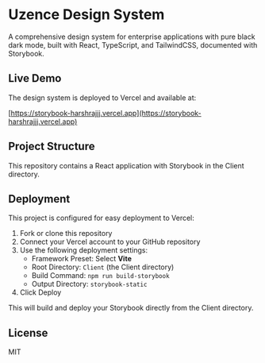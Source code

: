 # Uzence Design System

A comprehensive design system for enterprise applications with pure black dark mode, built with React, TypeScript, and TailwindCSS, documented with Storybook.

## Live Demo

The design system is deployed to Vercel and available at:

[https://storybook-harshrajjj.vercel.app](https://storybook-harshrajjj.vercel.app)

## Project Structure

This repository contains a React application with Storybook in the Client directory.

## Deployment

This project is configured for easy deployment to Vercel:

1. Fork or clone this repository
2. Connect your Vercel account to your GitHub repository
3. Use the following deployment settings:
   - Framework Preset: Select **Vite**
   - Root Directory: `Client` (the Client directory)
   - Build Command: `npm run build-storybook`
   - Output Directory: `storybook-static`
4. Click Deploy

This will build and deploy your Storybook directly from the Client directory.

## License

MIT
